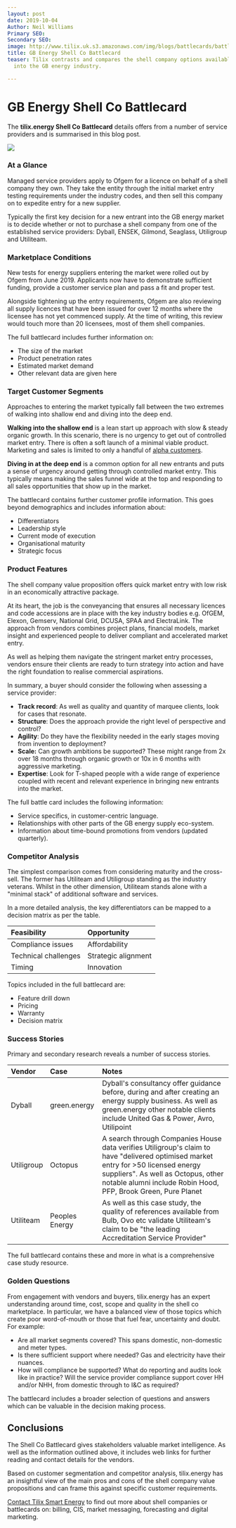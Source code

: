 ```yaml
---
layout: post
date: 2019-10-04
Author: Neil Williams
Primary SEO: 
Secondary SEO: 
image: http://www.tilix.uk.s3.amazonaws.com/img/blogs/battlecards/battlecard.jpg
title: GB Energy Shell Co Battlecard
teaser: Tilix contrasts and compares the shell company options available to new entrants
  into the GB energy industry.

---
```

# GB Energy Shell Co Battlecard

The **tilix.energy Shell Co Battlecard** details offers from a number of service providers and is summarised in this blog post.

![](http://www.tilix.uk.s3.amazonaws.com/forestry/ShellCo-Battlecard.png)

### At a Glance

Managed service providers apply to Ofgem for a licence on behalf of a shell company they own. They take the entity through the initial market entry testing requirements under the industry codes, and then sell this company on to expedite entry for a new supplier.

Typically the first key decision for a new entrant into the GB energy market is to decide whether or not to purchase a shell company from one of the established service providers: Dyball, ENSEK, Gilmond, Seaglass, Utiligroup and Utiliteam.

### Marketplace Conditions

New tests for energy suppliers entering the market were rolled out by Ofgem from June 2019. Applicants now have to demonstrate sufficient funding, provide a customer service plan and pass a fit and proper test.

Alongside tightening up the entry requirements, Ofgem are also reviewing all supply licences that have been issued for over 12 months where the licensee has not yet commenced supply. At the time of writing, this review would touch more than 20 licensees, most of them shell companies.

The full battlecard includes further information on:

* The size of the market
* Product penetration rates
* Estimated market demand
* Other relevant data are given here

### Target Customer Segments

Approaches to entering the market typically fall between the two extremes of walking into shallow end and diving into the deep end.

**Walking into the shallow end** is a lean start up approach with slow & steady organic growth. In this scenario, there is no urgency to get out of controlled market entry. There is often a soft launch of a minimal viable product. Marketing and sales is limited to only a handful of [alpha customers]().

**Diving in at the deep end** is a common option for all new entrants and puts a sense of urgency around getting through controlled market entry. This typically means making the sales funnel wide at the top and responding to all sales opportunities that show up in the market.

The battlecard contains further customer profile information. This goes beyond demographics and includes information about:

* Differentiators
* Leadership style
* Current mode of execution
* Organisational maturity
* Strategic focus

### Product Features

The shell company value proposition offers quick market entry with low risk in an economically attractive package.

At its heart, the job is the conveyancing that ensures all necessary licences and code accessions are in place with the key industry bodies e.g. OfGEM, Elexon, Gemserv, National Grid, DCUSA, SPAA and ElectraLink. The approach from vendors combines project plans, financial models, market insight and experienced people to deliver compliant and accelerated market entry.

As well as helping them navigate the stringent market entry processes, vendors ensure their clients are ready to turn strategy into action and have the right foundation to realise commercial aspirations.

In summary, a buyer should consider the following when assessing a service provider:

* **Track record**: As well as quality and quantity of marquee clients, look for cases that resonate.
* **Structure**: Does the approach provide the right level of perspective and control?
* **Agility**: Do they have the flexibility needed in the early stages moving from invention to deployment?
* **Scale:** Can growth ambitions be supported? These might range from 2x over 18 months through organic growth or 10x in 6 months with aggressive marketing.
* **Expertise**: Look for T-shaped people with a wide range of experience coupled with recent and relevant experience in bringing new entrants into the market.

The full battle card includes the following information:

* Service specifics, in customer-centric language.
* Relationships with other parts of the GB energy supply eco-system.
* Information about time-bound promotions from vendors (updated quarterly).

### Competitor Analysis

The simplest comparison comes from considering maturity and the cross-sell. The former has Utiliteam and Utiligroup standing as the industry veterans. Whilst in the other dimension, Utiliteam stands alone with a "minimal stack" of additional software and services.

In a more detailed analysis, the key differentiators can be mapped to a decision matrix as per the table.

| Feasibility | Opportunity |
| :--- | :--- |
| Compliance issues | Affordability |
| Technical challenges | Strategic alignment |
| Timing | Innovation |

Topics included in the full battlecard are:

* Feature drill down
* Pricing
* Warranty
* Decision matrix

### Success Stories

Primary and secondary research reveals a number of success stories.

| Vendor | Case | Notes |
| :--- | :--- | :--- |
| Dyball | green.energy | Dyball's consultancy offer guidance before, during and after creating an energy supply business. As well as green.energy other notable clients include United Gas & Power, Avro, Utilipoint |
| Utiligroup | Octopus | A search through Companies House data verifies Utiligroup's claim to have "delivered optimised market entry for >50 licensed energy suppliers". As well as Octopus, other notable alumni include Robin Hood, PFP, Brook Green, Pure Planet |
| Utiliteam | Peoples Energy | As well as this case study, the quality of references available from Bulb, Ovo etc validate Utiliteam's claim to be "the leading Accreditation Service Provider" |

The full battlecard contains these and more in what is a comprehensive case study resource.

### Golden Questions

From engagement with vendors and buyers, tilix.energy has an expert understanding around time, cost, scope and quality in the shell co marketplace. In particular, we have a balanced view of those topics which create poor word-of-mouth or those that fuel fear, uncertainty and doubt. For example:

* Are all market segments covered? This spans domestic, non-domestic and meter types.
* Is there sufficient support where needed? Gas and electricity have their nuances.
* How will compliance be supported? What do reporting and audits look like in practice? Will the service provider compliance support cover HH and/or NHH, from domestic through to I&C as required?

The battlecard includes a broader selection of questions and answers which can be valuable in the decision making process.

## Conclusions

The Shell Co Battlecard gives stakeholders valuable market intelligence. As well as the information outlined above, it includes web links for further reading and contact details for the vendors.

Based on customer segmentation and competitor analysis, tilix.energy has an insightful view of the main pros and cons of the shell company value propositions and can frame this against specific customer requirements.

[Contact Tilix Smart Energy](/contact) to find out more about shell companies or battlecards on: billing, CIS, market messaging, forecasting and digital marketing.